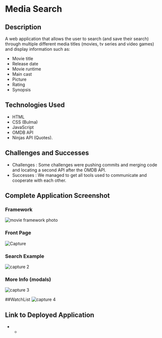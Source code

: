 # Media Search

## Description
A web application that allows the user to search (and save their search) through multiple different media titles (movies, tv series and video games) and display information such as:
* Movie title
* Release date
* Movie runtime
* Main cast
* Picture 
* Rating
* Synopsis

## Technologies Used
* HTML
* CSS (Bulma)
* JavaScript
* OMDB API
* Ninjas API (Quotes).

## Challenges and Successes
* Challenges : Some challenges were pushing commits and merging code and locating a second API after the OMDB API.
* Successes : We managed to get all tools used to communicate and cooperate with each other. 

## Complete Application Screenshot

### Framework
![movie framework photo](https://user-images.githubusercontent.com/111591265/200462457-4bf0859b-50bd-4e87-8239-62a0aca7535f.JPG)

### Front Page
![Capture](https://user-images.githubusercontent.com/111591265/202341537-b56c8a48-20b4-4ec3-b78f-91948ff758d3.JPG)

### Search Example
![capture 2](https://user-images.githubusercontent.com/111591265/202341704-0d9963a6-078b-4bea-802b-44b8b7ad4619.JPG)

### More Info (modals)
![capture 3](https://user-images.githubusercontent.com/111591265/202341860-2b7615b7-b8e3-4821-b005-1ccbef899b99.JPG)


##WatchList
![capture 4](https://user-images.githubusercontent.com/112821785/202348145-01c6f857-985f-4271-97d7-2f8547b39607.JPG)


## Link to Deployed Application
* -
